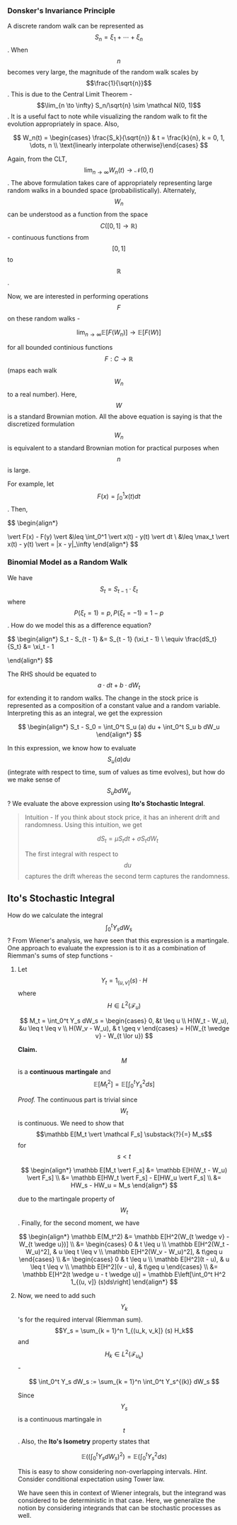 ### Donsker's Invariance Principle

A discrete random walk can be represented as $$S_n = \xi_1 + \cdots + \xi_n$$. When $$n$$ becomes very large, the magnitude of the random walk scales by $$\frac{1}{\sqrt{n}}$$. This is due to the Central Limit Theorem - $$\lim_{n \to \infty} S_n/\sqrt{n} \sim \mathcal N(0, 1)$$. It is a useful fact to note while visualizing the random walk to fit the evolution appropriately in space. Also, 

$$
W_n(t) = \begin{cases} \frac{S_k}{\sqrt{n}} & t = \frac{k}{n}, k = 0, 1, \dots, n \\ \text{linearly interpolate otherwise}\end{cases}
$$

Again, from the CLT, $$\lim_{n \to \infty} W_n(t) \to \mathcal N(0, t)$$. The above formulation takes care of appropriately representing large random walks in a bounded space (probabilistically). Alternately, $$W_n$$ can be understood as a function from the space $$C([0, 1] \to \mathbb R)$$ - continuous functions from $$[0, 1]$$ to $$\mathbb R$$. 

Now, we are interested in performing operations $$F$$ on these random walks - 

$$
\lim_{n \to \infty} \mathbb E[F(W_n)] \to \mathbb E[F(W)]
$$

for all bounded continious functions $$F: C \to \mathbb R$$ (maps each walk $$W_n$$ to a real number). Here, $$W$$ is a standard Brownian motion. All the above equation is saying is that the discretized formulation $$W_n$$ is equivalent to a standard Brownian motion for practical purposes when $$n$$ is large.

For example, let $$F(x) = \int_{0}^1 x(t) dt$$. Then,

$$
\begin{align*}

\vert F(x) - F(y) \vert &\leq \int_0^1 \vert x(t) - y(t) \vert dt \\
&\leq  \max_t \vert x(t) - y(t) \vert = \|x - y\|_\infty 
\end{align*}
$$

### Binomial Model as a Random Walk

We have $$S_t = S_{t - 1} \cdot \xi_t$$ where $$P(\xi_t = 1) = p, P(\xi_t = -1) = 1 - p$$. How do we model this as a difference equation?

$$
\begin{align*}
S_t - S_{t - 1} &= S_{t - 1} (\xi_t - 1) \\
\equiv \frac{dS_t}{S_t} &= \xi_t - 1

\end{align*}
$$

The RHS should be equated to $$a \cdot dt + b \cdot dW_t$$ for extending it to random walks. The change in the stock price is represented as a composition of a constant value and a random variable. Interpreting this as an integral, we get the expression

$$
\begin{align*}
S_t - S_0 = \int_0^t S_u (a) du + \int_0^t S_u b dW_u 
\end{align*}
$$

In this expression, we know how to evaluate $$S_u(a)du$$ (integrate with respect to time, sum of values as time evolves), but how do we make sense of $$S_u b dW_u$$? We evaluate the above expression using **Ito's Stochastic Integral**. 

> Intuition - If you think about stock price, it has an inherent drift and randomness.  Using this intuition, we get
> 
> $$
> d S_t = \mu S_t dt + \sigma S_t dW_t
> $$
> 
> The first integral with respect to $$du$$ captures the drift whereas the second term captures the randomness. 

## Ito's Stochastic Integral

How do we calculate the integral $$\int_0^t Y_s dW_s$$? From Wiener's analysis, we have seen that this expression is a martingale. One approach to evaluate the expression is to it as a combination of Riemman's sums of step functions - 

1. Let $$Y_t = 1_{(u, v]}(s) \cdot H$$ where $$H \in L^2(\mathcal F_u)$$
   
   $$
   M_t = \int_0^t Y_s dW_s = \begin{cases}
0, &t \leq u \\ 
H(W_t - W_u), &u \leq t \leq v \\
H(W_v - W_u), & t \geq v
\end{cases} = H(W_{t \wedge v} - W_{t \lor u})
   $$
   
   **Claim.** $$M$$ is a **continuous** **martingale** and $$\mathbb E[M_t^2] = \mathbb E[\int_0^t Y_s^2 ds]$$
   
   *Proof.* The continuous part is trivial since $$W_{t}$$ is continuous. We need to show that $$\mathbb E[M_t \vert \mathcal F_s] \substack{?}{=} M_s$$ for $$s< t$$
   
   $$
   \begin{align*}
\mathbb E[M_t \vert F_s] &= \mathbb E[H(W_t - W_u) \vert F_s] \\
&= \mathbb E[HW_t \vert F_s] - E[HW_u \vert F_s] \\
&= HW_s - HW_u = M_s
\end{align*}
   $$
   
   due to the martingale property of $$W_t$$. Finally, for the second moment, we have
   
   $$
   \begin{align*}
\mathbb E(M_t^2) &= \mathbb E[H^2(W_{t \wedge v} - W_{t \wedge u})] \\
&= \begin{cases} 
0 & t \leq u \\
\mathbb E[H^2(W_t - W_u)^2], & u \leq t \leq v \\
\mathbb E[H^2(W_v - W_u)^2], & t\geq u
\end{cases} \\
&= \begin{cases} 
0 & t \leq u \\
\mathbb E[H^2](t - u), & u \leq t \leq v \\
\mathbb E[H^2](v - u), & t\geq u
\end{cases} \\ 
&= \mathbb E[H^2(t \wedge u - t \wedge u)] = \mathbb E\left[\int_0^t H^2 1_{(u, v]} (s)ds\right]
\end{align*}
   $$

2. Now, we need to add such $$Y_k$$'s for the required interval (Riemman sum). $$Y_s = \sum_{k = 1}^n 1_{(u_k, v_k]} (s) H_k$$ and $$H_k \in L^2 (\mathcal F_{u_k})$$ - 
   
   $$
   \int_0^t Y_s dW_s := \sum_{k = 1}^n \int_0^t Y_s^{(k)} dW_s
   $$
   
   Since $$Y_s$$ is a continuous martingale in $$t$$. Also, the  **Ito's Isometry** property states that
   
   $$
   \mathbb E((\int_0^t Y_s dW_s)^2) = \mathbb E(\int_0^t Y_s^2 ds)
   $$
   
   This is easy to show considering non-overlapping intervals. *Hint*. Consider conditional expectation using Tower law.
   
   We have seen this in context of Wiener integrals, but the integrand was considered to be deterministic in that case. Here, we generalize the notion by considering integrands that can be stochastic processes as well.
